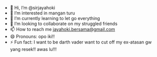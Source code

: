 - 👋 Hi, I’m @sirjayahoki
- 👀 I’m interested in mangan turu
- 🌱 I’m currently learning to let go everything
- 💞️ I’m looking to collaborate on my struggled friends
- 📫 How to reach me jayahoki.bersama@gmail.com
- 😄 Pronouns: opo iki!!
- ⚡ Fun fact: I want to be darth vader want to cut off my ex-atasan gw yang resek!! awas lu!!!

